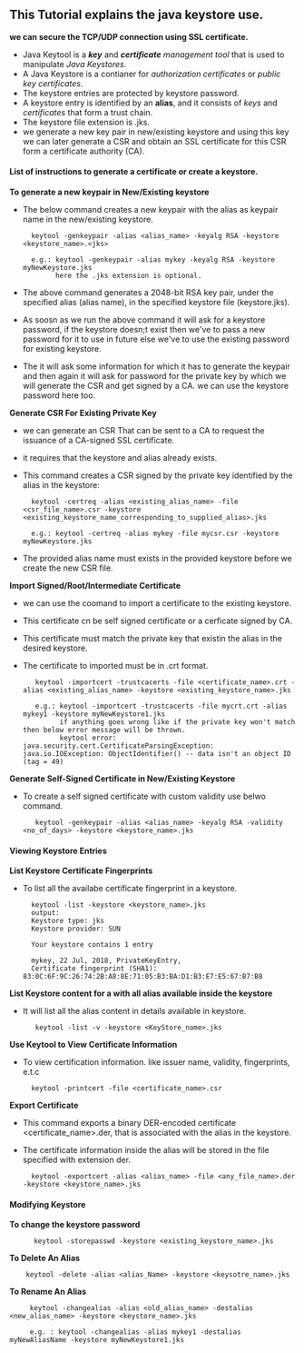 ## This Tutorial explains the java keystore use.

**we can secure the TCP/UDP connection using SSL certificate.**
  - Java Keytool is a **_key_** and **_certificate_** _management tool_ that is used to manipulate _Java Keystores_.
  - A Java Keystore is a contianer for _authorization certificates_ or _public key certificates_.
  - The keystore entries are protected by keystore password.
  - A keystore entry is identified by an **alias**, and it consists of _keys_ and _certificates_ that form a trust chain.
  - The keystore file extension is .jks.
  - we generate a new key pair in new/existing keystore and using this key we can later generate a CSR and obtain an 
    SSL certificate for this CSR form a certificate authority (CA). 

#### List of instructions to generate a certificate or create a keystore.

**To generate a new keypair in New/Existing keystore**
  
  - The below command creates a new keypair with the alias as keypair name in the new/existing keystore.
  
          keytool -genkeypair -alias <alias_name> -keyalg RSA -keystore <keystore_name>.<jks>
          
          e.g.: keytool -genkeypair -alias mykey -keyalg RSA -keystore myNewKeystore.jks
                here the .jks extension is optional.
           
  - The above command generates a 2048-bit RSA key pair, under the specified alias (alias name), in the specified keystore file (keystore.jks).
  - As soosn as we run the above command it will ask for a keystore password, if the keystore doesn;t exist then we've to pass a new password 
    for it to use in future else we've to use the existing password for existing keystore.
  - The it will ask some information for which it has to generate the keypair and then again it will ask for password for the private key
    by which we will generate the CSR and get signed by a CA. we can use the keystore password here too.
 
**Generate CSR For Existing Private Key**
  
  - we can generate an CSR That can be sent to a CA to request the issuance of a CA-signed SSL certificate.
  - it requires that the keystore and alias already exists.
  - This command creates a CSR signed by the private key identified by the alias in the keystore:
    
          keytool -certreq -alias <existing_alias_name> -file <csr_file_name>.csr -keystore <existing_keystore_name_corresponding_to_supplied_alias>.jks
          
          e.g.: keytool -certreq -alias mykey -file mycsr.csr -keystore myNewKeystore.jks
          
   - The provided alias name must exists in the provided keystore before we create the new CSR file.

**Import Signed/Root/Intermediate Certificate**

  - we can use the coomand to import a certificate to the existing keystore. 
  - This certificate cn be self signed certificate or a cerficate signed by CA.
  - This certificate must match the private key that existin the alias in the desired keystore.
  - The certificate to imported must be in .crt format.
  
           keytool -importcert -trustcacerts -file <certificate_name>.crt -alias <existing_alias_name> -keystore <existing_keystore_name>.jks
     
           e.g.: keytool -importcert -trustcacerts -file mycrt.crt -alias mykey1 -keystore myNewKeystore1.jks
                 if anything goes wrong like if the private key won't match then below error message will be thrown.
                 keytool error: java.security.cert.CertificateParsingException: java.io.IOException: ObjectIdentifier() -- data isn't an object ID (tag = 49)
    
    

**Generate Self-Signed Certificate in New/Existing Keystore**
  - To create a self signed certificate with custom validity use belwo command.
    
           keytool -genkeypair -alias <alias_name> -keyalg RSA -validity <no_of_days> -keystore <keystore_name>.jks
       
#### Viewing Keystore Entries

**List Keystore Certificate Fingerprints**
  - To list all the availabe certificate fingerprint in a keystore.
  
          keytool -list -keystore <keystore_name>.jks
          output: 
          Keystore type: jks
          Keystore provider: SUN

          Your keystore contains 1 entry

          mykey, 22 Jul, 2018, PrivateKeyEntry, 
          Certificate fingerprint (SHA1): 83:0C:6F:9C:26:74:2B:A8:8E:71:05:B3:BA:D1:B3:E7:E5:67:B7:B8

          
          
**List Keystore content for a with all alias available inside the keystore**
  - It will list all the alias content in details available in keystore.
 
           keytool -list -v -keystore <KeyStore_name>.jks 


**Use Keytool to View Certificate Information**
  - To view certification information. like issuer name, validity, fingerprints, e.t.c
  
          keytool -printcert -file <certificate_name>.csr
        
        
**Export Certificate**
  - This command exports a binary DER-encoded certificate <certificate_name>.der, that is associated with the alias in the 
    keystore.
  - The certificate information inside the alias will be stored in the file specified with extension der.
          
          keytool -exportcert -alias <alias_name> -file <any_file_name>.der -keystore <keystore_name>.jks
         

#### Modifying Keystore

**To change the keystore password**

          keytool -storepasswd -keystore <existing_keystore_name>.jks
          
**To Delete An Alias**
  
        keytool -delete -alias <alias_Name> -keystore <keysotre_name>.jks
        
**To Rename An Alias**

         keytool -changealias -alias <old_alias_name> -destalias <new_alias_name> -keystore <keystore_name>.jks

         e.g. : keytool -changealias -alias mykey1 -destalias myNewAliasName -keystore myNewKeystore1.jks




                
          

